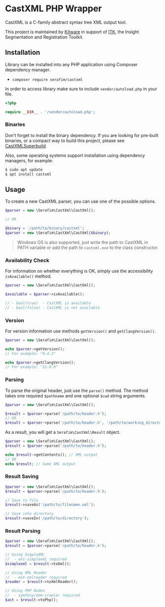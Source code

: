 # CastXML PHP Wrapper

CastXML is a C-family abstract syntax tree XML output tool.

This project is maintained by [Kitware](https://www.kitware.com/) in support 
of [ITK](https://itk.org/), the Insight Segmentation and Registration Toolkit.

## Installation

Library can be installed into any PHP application using Composer dependency manager.

- `composer require serafim/castxml`

In order to access library make sure to include `vendor/autoload.php` in your file.

```php
<?php

require __DIR__ . '/vendor/autoload.php';
```

### Binaries

Don't forget to install the binary dependency. If you are looking for pre-built
binaries, or a compact way to build this project, please see 
[CastXMLSuperbuild](https://github.com/CastXML/CastXMLSuperbuild).

Also, some operating systems support installation using dependency managers, 
for example:

```sh
$ sudo apt update
$ apt install castxml
```

## Usage

To create a new CastXML parser, you can use one of the possible options.

```php
$parser = new \Serafim\CastXml\CastXml();

// OR

$binary = '/path/to/binary/castxml';
$parser = new \Serafim\CastXml\CastXml($binary);
```

> Windows OS is also supported, just write the path to CastXML in PATH
> variable or add the path to `castxml.exe` to the class constructor.

### Availability Check

For information on whether everything is OK, simply use the accessibility 
`isAvailable()` method.

```php
$parser = new \Serafim\CastXml\CastXml();

$available = $parser->isAvailable();

// - bool(true)  - CastXML is available
// - bool(false) - CastXML is not available
```

### Version

For version information use methods `getVersion()` and `getClangVersion()`.

```php
$parser = new \Serafim\CastXml\CastXml();

echo $parser->getVersion();
// For example: "0.4.2"

echo $parser->getClangVersion();
// For example: "11.0.0"
```

### Parsing

To parse the original header, just use the `parse()` method. The method takes 
one required `$pathname` and one optional `$cwd` string arguments.

```php
$parser = new \Serafim\CastXml\CastXml();

$result = $parser->parse('/path/to/header.h');
// OR
$result = $parser->parse('/path/to/header.h', '/path/to/working_directory');
```

As a result, you will get a `Serafim\CastXml\Result` object.

```php
$parser = new \Serafim\CastXml\CastXml();
$result = $parser->parse('/path/to/header.h');

echo $result->getContents(); // XML output
// OR
echo $result; // Same XML output
```

### Result Saving

```php
$parser = new \Serafim\CastXml\CastXml();
$result = $parser->parse('/path/to/header.h');

// Save to file
$result->saveAs('/path/to/filename.xml');

// Save into directory
$result->saveIn('/path/to/directory');
```

### Result Parsing

```php
$parser = new \Serafim\CastXml\CastXml();
$result = $parser->parse('/path/to/header.h');

// Using SimpleXML
//  - ext-simplexml required
$simplexml = $result->toXml();

// Using XML Reader
//  - ext-xmlreader required
$reader = $result->toXmlReader();

// Using PHP Nodes
//  - symfony/dom-crawler required
$ast = $result->toPhp();
```
